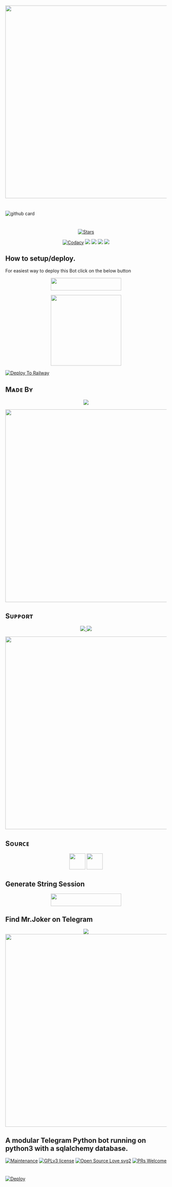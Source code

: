 #

<a href="https://github.com/BotMasterOfficial/Mr.Joker"><img src="https://img.shields.io/badge/Mr.Joker-gold?&style=flat-square?&logo=github" width=600px></a></p>

#

![github card](https://github-readme-stats.vercel.app/api/pin/?username=BotMasterOfficial&repo=Mr.Joker&theme=dark)

#

<p align="center">
    <a href="https://github.com/BotMasterOfficial/Mr.Joker/stargazers"><img src="https://img.shields.io/github/stars/BotMasterOfficial/Mr.Joker?label=Stars&style=flat-square&logo=github&color=F10070" alt="Stars" /></a>
</p>
<p align="center">
    <a href="https://app.codacy.com/manual/BotMasterOfficial/Mr.Joker/dashboard"> <img src="https://img.shields.io/codacy/grade/4d58f2a402b54aed8a7d95f7add45a81?color=brightgreen&logo=codacy&logoColor=green&style=for-the-badge" alt="Codacy" /></a>
    <a href="https://github.com/BotMasterOfficial/Mr.Joker"> <img src="https://img.shields.io/github/repo-size/BotMasterOfficial/Mr.Joker?color=orange&logo=github&logoColor=green&style=for-the-badge" /></a>
    <a href="https://github.com/BotMasterOfficial/Mr.Joker/commits/mukesh"> <img src="https://img.shields.io/github/last-commit/BotMasterOfficial/Mr.Joker?color=blue&logo=github&logoColor=green&style=for-the-badge" /></a>
    <a href="https://github.com/BotMasterOfficial/Mr.Joker/issues"> <img src="https://img.shields.io/github/issues/BotMasterOfficial/Mr.Joker?color=blueviolet&logo=github&logoColor=green&style=for-the-badge" /></a>
    <a href="https://github.com/BotMasterOfficial/Mr.Joker/network/members"> <img src="https://img.shields.io/github/forks/BotMasterOfficial/Mr.Joker?color=red&logo=github&logoColor=green&style=for-the-badge" /></a>  
</p>

##

## How to setup/deploy.
For easiest way to deploy this Bot click on the below button
<p align="center"><a href="https://heroku.com/deploy?template=https://github.com/BotMasterOfficial/Mr.Joker"> <img src="https://img.shields.io/badge/Deploy%20To%20Heroku-black?style=for-the-badge&logo=heroku" width="220" height="38.45"/></a></p>

<p align="center"><a href="https://qovery.com"> <img src="https://img.shields.io/badge/Deploy%20Qovery-black.svg?&style=flat-square?&logo=gitlab" width="220" /></a></p>

[![Deploy To Railway](https://railway.app/button.svg)](https://railway.app)

##

## Mᴀᴅᴇ Bʏ

<p align="center">
    <a href="https://t.me/mkspali"> <img src="https://img.shields.io/badge/Bestest-Master-ff69b4" /> </a>
</p>
<a href="https://t.me/mkspali"><img src="https://img.shields.io/badge/Telegram-Mukesh%20Solanki-gold?&style=flat-square?&logo=telegram" width=600px></a></p>


##

## Sᴜᴘᴘᴏʀᴛ

<p align="center">
    <a href="https://t.me/BotMasterOfficial"> <img src="https://img.shields.io/badge/Join-Our-green" /> <img src="https://img.shields.io/badge/Support-Group-critical" /> </a>
</p>
<a href="https://t.me/BotMasterOfficial"><img src="https://img.shields.io/badge/Telegram-Bot%20Master%20Official%20-gold?&style=flat-square?&logo=telegram" width=600px></a></p>


##

## Sᴏᴜʀᴄᴇ

<p align="center">
    <img src="https://img.shields.io/badge/Python-black" width=50px/>  <img src="https://img.shields.io/badge/Telethn-black" width=50px/>
</p>

##

## Generate String Session

<p align="center"><a href="https://replit.com/@Aviyu/generatestringsession?v=1"> <img src="https://img.shields.io/badge/String%20Session-black?style=for-the-badge&logo=replit" width="220" height="38.45"/></a></p>
 
##

## Find Mr.Joker on Telegram
<p align="center">
    <a href="https://t.me/Mrjokerlk_bot"> <img src="https://img.shields.io/badge/Best-Bot-ff69b4" /> </a>
    <a href="https://t.me/Mrjokerlk_bot"><img src="https://img.shields.io/badge/Telegram-Mr.Joker-gold?&style=flat-square?&logo=telegram" width=600px></a></p>
</p>

##

## A modular Telegram Python bot running on python3 with a sqlalchemy database.

[![Maintenance](https://img.shields.io/badge/Maintained%3F-yes-green.svg)](https://GitHub.com/BotMasterOfficial/Mr.Joker.js/graphs/commit-activity) [![GPLv3 license](https://img.shields.io/badge/License-GPLv3-blue.svg)](https://perso.crans.org/besson/LICENSE.html) [![Open Source Love svg2](https://badges.frapsoft.com/os/v2/open-source.svg?v=103)](https://github.com/ellerbrock/open-source-badges/) 
[![PRs Welcome](https://img.shields.io/badge/PRs-welcome-brightgreen.svg?style=flat-square)](https://makeapullrequest.com)

#

[![Deploy](https://telegra.ph/file/e75b8ff32e728d5780ee6.png)](https://heroku.com/deploy?template=https://github.com/BotMasterOfficial/Mr.Joker.git)

#
